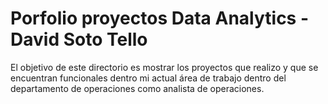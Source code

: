 # Porfolio proyectos Data Analytics - David Soto Tello

El objetivo de este directorio es mostrar los proyectos que realizo y que se encuentran funcionales dentro mi actual área de trabajo dentro del departamento de operaciones como analista de operaciones.
